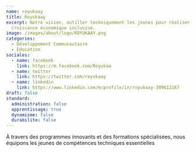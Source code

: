 ```yaml
---
name: royukaay
title: Royukaay
excerpt: Notre vision, outiller techniquement les jeunes pour réaliser une
  croissance économique inclusive.
image: /images/about/logo/ROYUKAAY.png
categories:
  - Développement Communautaire
  - Education
sociales:
  - name: facebook
    link: https://m.facebook.com/Royukaa
  - name: twitter
    link: https://twitter.com/royukaay
  - name: linkedin
    link: https://www.linkedin.com/m/profile/in/royukaay-309612167
draft: false
standard:
  administration: false
  apprentissage: true
  dynamisme: false
  durabilite: false
---
```


À travers des programmes innovants et des formations spécialisées, nous équipons les jeunes de compétences techniques essentielles
